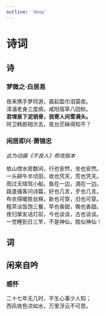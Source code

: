 ```yaml
---
outline: 'deep'
---
```


# 诗词

## 诗

### 梦微之·白居易

<pre>
夜来携手梦同游，晨起盈巾泪莫收。
漳浦老身三度病，咸阳宿草八回秋。
<b>君埋泉下泥销骨，我寄人间雪满头。</b>
阿卫韩郎相次去，夜台茫昧得知不？
</pre>

### 闲居即兴·萧锦忠

*此为动画《不良人》修改版本*

<pre>
依山傍水房数间，行也安然，坐也安然。
一头耕牛半顷田，收也凭天，荒也凭天。
雨过天晴驾小船，鱼在一边，酒在一边。
路逢骚客问诗篇，好也几言，歹也几言。 
布衣得暖胜丝棉，新也可穿，旧也可穿。
粗茶淡饭饱三餐，早也香甜，晚也香甜。
夜归挚友话灯前，今也谈谈，古也谈谈。 
一觉睡到日三竿，不是神仙，胜似神仙！
</pre>

## 词

## 闲来自吟

### 感怀

<pre>
二十七年无几时，平生心事少人知；
西风夜色凉如水，万里浮云不可思。
</pre>